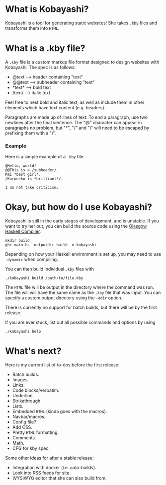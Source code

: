 # What is Kobayashi?

Kobayashi is a tool for generating static websites! She takes `.kby` files and transforms them into `HTML`.

# What is a .kby file?

A `.kby` file is a custom markup file format designed to design websites with Kobayashi. The spec is as follows:
* @text --> header containing "text"
* @@text --> subheader containing "text"
* \*text\* --> bold text
* /text/ --> italic text

Feel free to nest bold and italic text, as well as include them in other elements which have text content (e.g. headers).

Paragraphs are made up of lines of text. To end a paragraph, use two newlines after the final sentence. The "@" character
can appear in paragraphs no problem, but "\*", "/" and "\\" will need to be escaped by prefixing them with a "\\".

### Example
Here is a simple example of a `.kby` file.

```
@Hello, world!
@@This is a /subheader/.
Mai *best girl*.
/Kuroneko is *brilliant*/.

I do not take criticism.
```

# Okay, but how do I use Kobayashi?
Kobayashi is still in the early stages of development, and is unstable. If you want to try her out, you can build the
source code using the [Glasgow Haskell Compiler](https://www.haskell.org/ghc/).

```
mkdir build
ghc main.hs -outputdir build -o kobayashi
```

Depending on how your Haskell environment is set up, you may need to use `-dynamic` when compiling.

You can then build individual `.kby` files with 
```
./kobayashi build /path/to/file.kby
```

The `HTML` file will be output in the directory where the command was run. The file will will have the same name 
as the `.kby` file that was input. You can specify a custom output directory using the `-odir` option.

There is currently no support for batch builds, but there will be by the first release.

If you are ever stuck, list out all possible commands and options by using 
```
./kobayashi help
```

# What's next?

Here is my current list of to-dos before the first release:

* Batch builds.
* Images.
* Links.
* Code blocks/verbatim.
* Underline.
* Strikethrough.
* Lists.
* Embedded `HTML` (kinda goes with the macros).
* Navbar/macros.
* Config file?
* Add CSS.
* Pretty `HTML` formatting.
* Comments.
* Math.
* CFG for kby spec.

Some other ideas for after a stable release:
* Integration with docker (i.e. auto-builds).
* Look into RSS feeds for site.
* WYSIWYG editor that she can also build from. 

